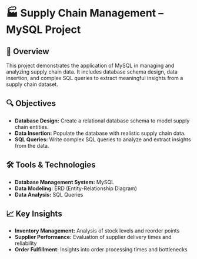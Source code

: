 # 🏭 Supply Chain Management – MySQL Project

## 📖 Overview

This project demonstrates the application of MySQL in managing and analyzing supply chain data. It includes database schema design, data insertion, and complex SQL queries to extract meaningful insights from a supply chain dataset.

## 🔍 Objectives

- **Database Design:** Create a relational database schema to model supply chain entities.
- **Data Insertion:** Populate the database with realistic supply chain data.
- **SQL Queries:** Write complex SQL queries to analyze and extract insights from the data.

## 🛠 Tools & Technologies

- **Database Management System:** MySQL
- **Data Modeling:** ERD (Entity-Relationship Diagram)
- **Data Analysis:** SQL Queries

## 📈 Key Insights

- **Inventory Management:** Analysis of stock levels and reorder points
- **Supplier Performance:** Evaluation of supplier delivery times and reliability
- **Order Fulfillment:** Insights into order processing times and bottlenecks
